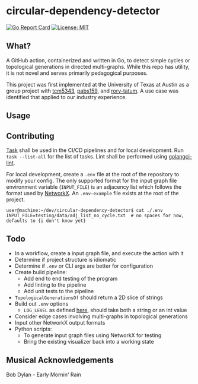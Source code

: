 #  circular-dependency-detector
[![Go Report Card](https://goreportcard.com/badge/github.com/tcm5343/circular-dependency-detector)](https://goreportcard.com/report/github.com/tcm5343/circular-dependency-detector)
[![License: MIT](https://img.shields.io/badge/License-MIT-yellow.svg)](https://opensource.org/licenses/MIT)
## What?
A GitHub action, containerized and written in Go, to detect simple cycles or topological generations in directed multi-graphs. While this repo has utility, it is not novel and serves primarily pedagogical purposes. 

This project was first implemented at the University of Texas at Austin as a group project with [tcm5343](https://github.com/tcm5343), [pabs159](https://github.com/pabs159), and [rory-tatum](https://github.com/rory-tatum). A use case was identified that applied to our industry experience.

## Usage


## Contributing
[Task](https://taskfile.dev/) shall be used in the CI/CD pipelines and for local development. Run `task --list-all` for the list of tasks. Lint shall be performed using [golangci-lint](https://golangci-lint.run/).

For local development, create a `.env` file at the root of the repository to modify your config. The only supported format for the input graph file environment variable (`INPUT_FILE`) is an adjacency list which follows the format used by [NetworkX](https://networkx.org/documentation/stable/reference/readwrite/adjlist.html#). An `.env-example` file exists at the root of the project.

```shell
user@machine:~/dev/circular-dependency-detector$ cat ./.env 
INPUT_FILE=testing/data/adj_list_no_cycle.txt  # no spaces for now, defaults to {i don't know yet}
```

## Todo
* In a workflow, create a input graph file, and execute the action with it
* Determine if project structure is idiomatic
* Determine if `.env` or CLI args are better for configuration
* Create build pipeline:
    * Add end to end testing of the program
    * Add linting to the pipeline
    * Add unit tests to the pipeline
* `TopologicalGenerationsOf` should return a 2D slice of strings
* Build out `.env` options
    * `LOG_LEVEL` as defined [here](https://pkg.go.dev/golang.org/x/exp/slog#Level), should take both a string or an int value
* Consider edge cases involving multi-graphs in topological generations
* Input other NetworkX output formats
* Python scripts:
    * To generate input graph files using NetworkX for testing
    * Bring the existing visualizer back into a working state

## Musical Acknowledgements
Bob Dylan - Early Mornin' Rain</br>
